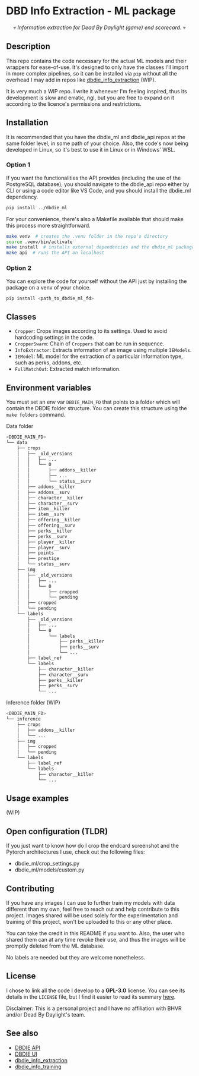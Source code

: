 # DBD Info Extraction - ML package

<center>💀 <i>Information extraction for Dead By Daylight (game) end scorecard.</i> 💀</center>

## Description

This repo contains the code necessary for the actual ML models and their wrappers for ease-of-use. It's designed to only have the classes I'll import in more complex pipelines, so it can be installed via `pip` without all the overhead I may add in repos like [dbdie_info_extraction](https://github.com/trOOnies/dbd_info_extraction) (WIP).

It is very much a WIP repo. I write it whenever I'm feeling inspired, thus its development is slow and erratic, ngl, but you are free to expand on it according to the licence's permissions and restrictions.

## Installation

It is recommended that you have the dbdie_ml and dbdie_api repos at the same folder level, in some path of your choice. Also, the code's now being developed in Linux, so it's best to use it in Linux or in Windows' WSL.

### Option 1

If you want the functionalities the API provides (including the use of the PostgreSQL database), you should navigate to the dbdie_api repo either by CLI or using a code editor like VS Code, and you should install the dbdie_ml dependency.

```bash
pip install ../dbdie_ml
```

For your convenience, there's also a Makefile available that should make this process more straightforward.

```bash
make venv  # creates the .venv folder in the repo's directory
source .venv/bin/activate
make install  # installs external dependencies and the dbdie_ml package
make api  # runs the API on localhost
```

### Option 2

You can explore the code for yourself without the API just by installing the package on a venv of your choice.

```bash
pip install <path_to_dbdie_ml_fd>
```

## Classes

- `Cropper`: Crops images according to its settings. Used to avoid hardcoding settings in the code.
- `CropperSwarm`: Chain of `Croppers` that can be run in sequence.
- `InfoExtractor`: Extracts information of an image using multiple `IEModels`.
- `IEModel`: ML model for the extraction of a particular information type, such as perks, addons, etc.
- `FullMatchOut`: Extracted match information.

## Environment variables

You must set an env var `DBDIE_MAIN_FD` that points to a folder which will contain the DBDIE folder structure.
You can create this structure using the `make folders` command.

Data folder
```bash
<DBDIE_MAIN_FD>
└── data
    ├── crops
    │   ├── _old_versions
    │   │   ├── ...
    │   │   └── 0
    │   │       ├── addons__killer
    │   │       ├── ...
    │   │       └── status__surv
    │   ├── addons__killer
    │   ├── addons__surv
    │   ├── character__killer
    │   ├── character__surv
    │   ├── item__killer
    │   ├── item__surv
    │   ├── offering__killer
    │   ├── offering__surv
    │   ├── perks__killer
    │   ├── perks__surv
    │   ├── player__killer
    │   ├── player__surv
    │   ├── points
    │   ├── prestige
    │   └── status__surv
    ├── img
    │   ├── _old_versions
    │   │   ├── ...
    │   │   └── 0
    │   │       ├── cropped
    │   │       └── pending
    │   ├── cropped
    │   └── pending
    └── labels
        ├── _old_versions
        │   ├── ...
        │   └── 0
        │       └── labels
        │           ├── perks__killer
        │           ├── perks__surv
        │           └── ...
        ├── label_ref
        └── labels
            ├── character__killer
            ├── character__surv
            ├── perks__killer
            ├── perks__surv
            └── ...
```

Inference folder (WIP)
```bash
<DBDIE_MAIN_FD>
└── inference
    ├── crops
    │   ├── addons__killer
    │   └── ...
    ├── img
    │   ├── cropped
    │   └── pending
    └── labels
        ├── label_ref
        └── labels
            ├── character__killer
            └── ...
```

## Usage examples

(WIP)

## Open configuration (TLDR)

If you just want to know how do I crop the endcard screenshot and the Pytorch architectures I use, check out the following files:

- dbdie_ml/crop_settings.py
- dbdie_ml/models/custom.py

## Contributing

If you have any images I can use to further train my models with data different than my own, feel free to reach out and help contribute to this project.
Images shared will be used solely for the experimentation and training of this project, won't be uploaded to this or any other place.

You can take the credit in this README if you want to. Also, the user who shared them can at any time revoke their use, and thus the images will be promptly deleted from the ML database.

No labels are needed but they are welcome nonetheless.

## License

I chose to link all the code I develop to a **GPL-3.0** license. You can see its details in the `LICENSE` file, but I find it easier to read its summary [here](https://choosealicense.com/licenses/gpl-3.0/).

Disclaimer: This is a personal project and I have no affiliation with BHVR and/or Dead By Daylight's team.

## See also

- [DBDIE API](https://github.com/trOOnies/dbdie_api)
- [DBDIE UI](https://github.com/trOOnies/dbdie_ui)
- [dbdie_info_extraction](https://github.com/trOOnies/dbd_info_extraction)
- [dbdie_info_training](https://github.com/trOOnies/dbd_info_training)
